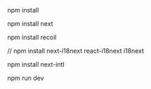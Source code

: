 npm install

npm install next

npm install recoil

// npm install next-i18next react-i18next i18next

npm install next-intl

npm run dev
